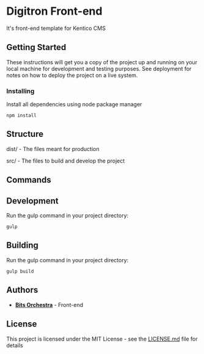 # Digitron Front-end

It's front-end template for Kentico CMS

## Getting Started

These instructions will get you a copy of the project up and running on your local machine for development and testing purposes. See deployment for notes on how to deploy the project on a live system.

### Installing

Install all dependencies using node package manager

```
npm install
```

## Structure
dist/ - The files meant for production

src/ - The files  to build and develop the project

## Commands

## Development

Run the gulp command in your project directory:

```
gulp
```

## Building

Run the gulp command in your project directory:

```
gulp build
```

## Authors

* **[Bits Orchestra](https://bitsorchestra.com/)** - Front-end

## License

This project is licensed under the MIT License - see the [LICENSE.md](LICENSE.md) file for details

